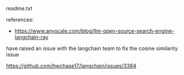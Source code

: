 readme.txt

references:

* https://www.anyscale.com/blog/llm-open-source-search-engine-langchain-ray

have raised an issue with the langchain team to fix the cosine similarity issue

https://github.com/hwchase17/langchain/issues/3384